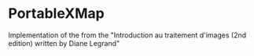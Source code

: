 # PortableXMap

Implementation of the from the "Introduction au traitement d'images (2nd edition) written by Diane Legrand"
